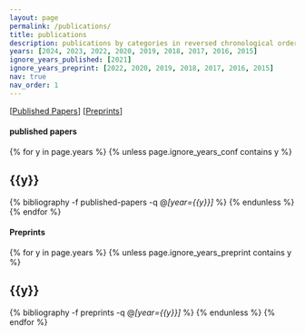 ```yaml
---
layout: page
permalink: /publications/
title: publications
description: publications by categories in reversed chronological order. 
years: [2024, 2023, 2022, 2020, 2019, 2018, 2017, 2016, 2015]
ignore_years_published: [2021]
ignore_years_preprint: [2022, 2020, 2019, 2018, 2017, 2016, 2015]
nav: true
nav_order: 1
---
```


[[Published Papers](#published-papers)]
[[Preprints](#preprints)]



#### published papers

<div class="publications">

{% for y in page.years %}
  	{% unless page.ignore_years_conf contains y %}
      <h2 class="year">{{y}}</h2>
      {% bibliography -f published-papers -q @*[year={{y}}]* %}
    {% endunless %}
{% endfor %}

</div>


#### Preprints

<div class="publications">

{% for y in page.years %}
  	{% unless page.ignore_years_preprint contains y %}
      	<h2 class="year">{{y}}</h2>
      	{% bibliography -f preprints -q @*[year={{y}}]* %}
   	{% endunless %}
{% endfor %}

</div>
